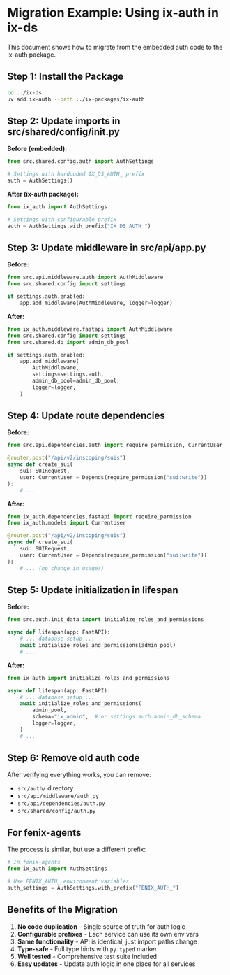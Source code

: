# Migration Example: Using ix-auth in ix-ds

This document shows how to migrate from the embedded auth code to the ix-auth package.

## Step 1: Install the Package

```bash
cd ../ix-ds
uv add ix-auth --path ../ix-packages/ix-auth
```

## Step 2: Update imports in src/shared/config/__init__.py

**Before (embedded):**
```python
from src.shared.config.auth import AuthSettings

# Settings with hardcoded IX_DS_AUTH_ prefix
auth = AuthSettings()
```

**After (ix-auth package):**
```python
from ix_auth import AuthSettings

# Settings with configurable prefix
auth = AuthSettings.with_prefix("IX_DS_AUTH_")
```

## Step 3: Update middleware in src/api/app.py

**Before:**
```python
from src.api.middleware.auth import AuthMiddleware
from src.shared.config import settings

if settings.auth.enabled:
    app.add_middleware(AuthMiddleware, logger=logger)
```

**After:**
```python
from ix_auth.middleware.fastapi import AuthMiddleware
from src.shared.config import settings
from src.shared.db import admin_db_pool

if settings.auth.enabled:
    app.add_middleware(
        AuthMiddleware,
        settings=settings.auth,
        admin_db_pool=admin_db_pool,
        logger=logger,
    )
```

## Step 4: Update route dependencies

**Before:**
```python
from src.api.dependencies.auth import require_permission, CurrentUser

@router.post("/api/v2/inscoping/suis")
async def create_sui(
    sui: SUIRequest,
    user: CurrentUser = Depends(require_permission("sui:write"))
):
    # ...
```

**After:**
```python
from ix_auth.dependencies.fastapi import require_permission
from ix_auth.models import CurrentUser

@router.post("/api/v2/inscoping/suis")
async def create_sui(
    sui: SUIRequest,
    user: CurrentUser = Depends(require_permission("sui:write"))
):
    # ... (no change in usage!)
```

## Step 5: Update initialization in lifespan

**Before:**
```python
from src.auth.init_data import initialize_roles_and_permissions

async def lifespan(app: FastAPI):
    # ... database setup ...
    await initialize_roles_and_permissions(admin_pool)
    # ...
```

**After:**
```python
from ix_auth import initialize_roles_and_permissions

async def lifespan(app: FastAPI):
    # ... database setup ...
    await initialize_roles_and_permissions(
        admin_pool,
        schema="ix_admin",  # or settings.auth.admin_db_schema
        logger=logger,
    )
    # ...
```

## Step 6: Remove old auth code

After verifying everything works, you can remove:
- `src/auth/` directory
- `src/api/middleware/auth.py`
- `src/api/dependencies/auth.py`
- `src/shared/config/auth.py`

## For fenix-agents

The process is similar, but use a different prefix:

```python
# In fenix-agents
from ix_auth import AuthSettings

# Use FENIX_AUTH_ environment variables
auth_settings = AuthSettings.with_prefix("FENIX_AUTH_")
```

## Benefits of the Migration

1. **No code duplication** - Single source of truth for auth logic
2. **Configurable prefixes** - Each service can use its own env vars
3. **Same functionality** - API is identical, just import paths change
4. **Type-safe** - Full type hints with `py.typed` marker
5. **Well tested** - Comprehensive test suite included
6. **Easy updates** - Update auth logic in one place for all services